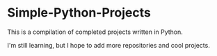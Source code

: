 # Simple-Python-Projects
This is a compilation of completed projects written in Python.

I'm still learning, but I hope to add more repositories and cool projects. 
